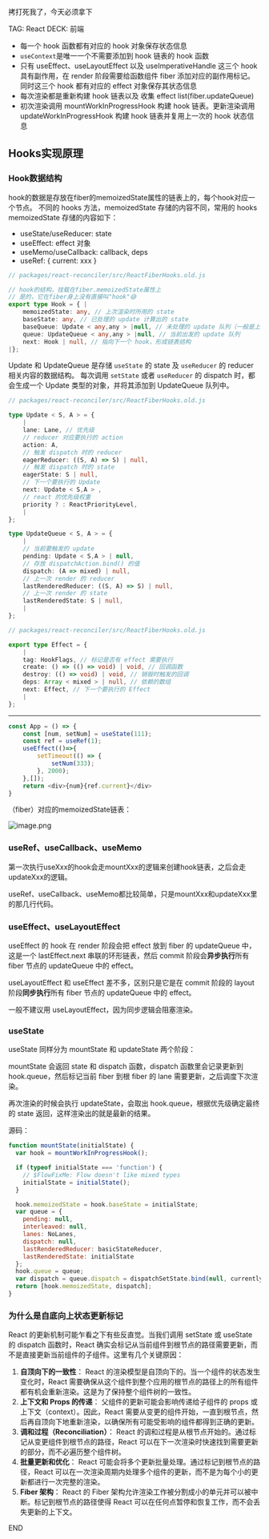 拷打死我了，今天必须拿下

TAG: React
DECK: 前端

- 每一个 hook 函数都有对应的 hook 对象保存状态信息
- `useContext`是唯一一个不需要添加到 hook 链表的 hook 函数
- 只有 useEffect、useLayoutEffect 以及 useImperativeHandle 这三个 hook 具有副作用，在 render 阶段需要给函数组件 fiber 添加对应的副作用标记。同时这三个 hook 都有对应的 effect 对象保存其状态信息
- 每次渲染都是重新构建 hook 链表以及 收集 effect list(fiber.updateQueue)
- 初次渲染调用 mountWorkInProgressHook 构建 hook 链表。更新渲染调用 updateWorkInProgressHook 构建 hook 链表并复用上一次的 hook 状态信息

## Hooks实现原理

### Hook数据结构

hook的数据是存放在fiber的memoizedState属性的链表上的，每个hook对应一个节点。
不同的 hooks 方法，memoizedState 存储的内容不同，常用的 hooks memoizedState 存储的内容如下：

- useState/useReducer: state
- useEffect: effect 对象
- useMemo/useCallback: callback, deps
- useRef: { current: xxx }

```ts
// packages/react-reconciler/src/ReactFiberHooks.old.js

// hook的结构，挂载在fiber.memoizedState属性上
// 是的，它在fiber身上没有直接叫"hook"😅
export type Hook = { | 
	memoizedState: any, // 上次渲染时所用的 state
    baseState: any, // 已处理的 update 计算出的 state
    baseQueue: Update < any,any > |null, // 未处理的 update 队列（一般是上一轮渲染未完成的 update）
    queue: UpdateQueue < any,any > |null, // 当前出发的 update 队列
    next: Hook | null, // 指向下一个 hook，形成链表结构
|};

```

Update 和 UpdateQueue 是存储 `useState` 的 state 及 `useReducer` 的 reducer 相关内容的数据结构。
每次调用 `setState` 或者 `useReducer` 的 dispatch 时，都会生成一个 Update 类型的对象，并将其添加到 UpdateQueue 队列中。

```ts
// packages/react-reconciler/src/ReactFiberHooks.old.js

type Update < S, A > = {
	|
	lane: Lane, // 优先级
	// reducer 对应要执行的 action
	action: A,
	// 触发 dispatch 时的 reducer
	eagerReducer: ((S, A) => S) | null,
	// 触发 dispatch 时的 state
	eagerState: S | null,
	// 下一个要执行的 Update
	next: Update < S,A > ,
	// react 的优先级权重
	priority ? : ReactPriorityLevel,
	|
};

type UpdateQueue < S, A > = {
	|
	// 当前要触发的 update
	pending: Update < S,A > | null,
	// 存放 dispatchAction.bind() 的值
	dispatch: (A => mixed) | null,
	// 上一次 render 的 reducer
	lastRenderedReducer: ((S, A) => S) | null,
	// 上一次 render 的 state
	lastRenderedState: S | null,
	|
};
```



```ts
// packages/react-reconciler/src/ReactFiberHooks.old.js

export type Effect = {
	|
	tag: HookFlags, // 标记是否有 effect 需要执行
	create: () => (() => void) | void, // 回调函数
	destroy: (() => void) | void, // 销毁时触发的回调
	deps: Array < mixed > | null, // 依赖的数组
	next: Effect, // 下一个要执行的 Effect
	|
};
```


---

```javascript
const App = () => {
	const [num, setNum] = useState(111);
	const ref = useRef(1);
	useEffect(()=>{
		setTimeout(() => {
			setNum(333);
		}, 2000);
	},[]);
	return <div>{num}{ref.current}</div>
}
```

（fiber）对应的memoizedState链表：

![image.png](https://tazdingo-images.oss-cn-hongkong.aliyuncs.com/tazdingo-images20240805222814.png)


### useRef、useCallback、useMemo

第一次执行useXxx的hook会走mountXxx的逻辑来创建hook链表，之后会走updateXxx的逻辑。

useRef、useCallback、useMemo都比较简单，只是mountXxx和updateXxx里的那几行代码。


### useEffect、useLayoutEffect

useEffect 的 hook 在 render 阶段会把 effect 放到 fiber 的 updateQueue 中，这是一个 lastEffect.next 串联的环形链表，然后 commit 阶段会**异步执行**所有 fiber 节点的 updateQueue 中的 effect。

useLayoutEffect 和 useEffect 差不多，区别只是它是在 commit 阶段的 layout 阶段**同步执行**所有 fiber 节点的 updateQueue 中的 effect。

一般不建议用 useLayoutEffect，因为同步逻辑会阻塞渲染。

### useState
useState 同样分为 mountState 和 updateState 两个阶段：

mountState 会返回 state 和 dispatch 函数，dispatch 函数里会记录更新到 hook.queue，然后标记当前 fiber 到根 fiber 的 lane 需要更新，之后调度下次渲染。

再次渲染的时候会执行 updateState，会取出 hook.queue，根据优先级确定最终的 state 返回，这样渲染出的就是最新的结果。

源码：
```javascript
function mountState(initialState) {
  var hook = mountWorkInProgressHook();

  if (typeof initialState === 'function') {
    // $FlowFixMe: Flow doesn't like mixed types
    initialState = initialState();
  }

  hook.memoizedState = hook.baseState = initialState;
  var queue = {
    pending: null,
    interleaved: null,
    lanes: NoLanes,
    dispatch: null,
    lastRenderedReducer: basicStateReducer,
    lastRenderedState: initialState
  };
  hook.queue = queue;
  var dispatch = queue.dispatch = dispatchSetState.bind(null, currentlyRenderingFiber$1, queue);
  return [hook.memoizedState, dispatch];
}
```


### 为什么是自底向上状态更新标记

React 的更新机制可能乍看之下有些反直觉。当我们调用 setState 或 useState 的 dispatch 函数时，React 确实会标记从当前组件到根节点的路径需要更新，而不是直接更新当前组件的子组件。这里有几个关键原因：

1. **自顶向下的一致性**： React 的渲染模型是自顶向下的。当一个组件的状态发生变化时，React 需要确保从这个组件到整个应用的根节点的路径上的所有组件都有机会重新渲染。这是为了保持整个组件树的一致性。
2. **上下文和 Props 的传递**： 父组件的更新可能会影响传递给子组件的 props 或上下文（context）。因此，React 需要从变更的组件开始，一直到根节点，然后再自顶向下地重新渲染，以确保所有可能受影响的组件都得到正确的更新。
3. **调和过程（Reconciliation）**： React 的调和过程是从根节点开始的。通过标记从变更组件到根节点的路径，React 可以在下一次渲染时快速找到需要更新的部分，而不必遍历整个组件树。
4. **批量更新和优化**： React 可能会将多个更新批量处理。通过标记到根节点的路径，React 可以在一次渲染周期内处理多个组件的更新，而不是为每个小的更新都进行一次完整的渲染。
5. **Fiber 架构**： React 的 Fiber 架构允许渲染工作被分割成小的单元并可以被中断。标记到根节点的路径使得 React 可以在任何点暂停和恢复工作，而不会丢失更新的上下文。




[^1]: [搞懂 useState 和 useEffect 的实现原理](https://juejin.cn/post/7203336895887114300?from=search-suggest)
[^2]:[彻底搞懂React-hook链表构建原理](https://www.cnblogs.com/xiatianweidao/p/16802574.html "发布于 2022-10-18 14:53")

END
<!--ID: 1723028240776-->


